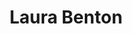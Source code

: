 ---
title: Laura Benton
position: Master's Student
layout: default
contact:
publications: 
image: /images/user-icon.svg
group: grad
year-start: 2007
year-end: 2009
---